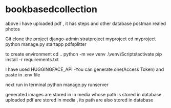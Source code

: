 # bookbasedcollection
above i have uploaded pdf , it has steps and other database postman realed photos


Git clone the project 
django-admin stratproject myproject
cd myproject 
python manage.py startapp pdfsplitter

to create environment cd ..
python -m vev venv
.\venv\Scripts\activate
pip install -r requirements.txt

I have used HUGGINGFACE_API -You can generate one(Access Token) and  paste in .env file

next
run in terminal
python manage.py runserver

generated images are stored in in media whose path is stored in database
uploaded pdf are stored in media , its path are also stored in database
